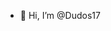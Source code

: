 - 👋 Hi, I’m @Dudos17

<!---
Dudos17/Dudos17 is a ✨ special ✨ repository because its `README.md` (this file) appears on your GitHub profile.
You can click the Preview link to take a look at your changes.
--->
